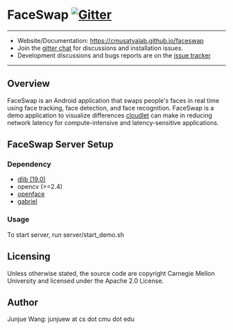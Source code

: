 # FaceSwap [![Gitter](https://badges.gitter.im/cmusatyalab/faceswap.svg)](https://gitter.im/cmusatyalab/faceswap?utm_source=badge&utm_medium=badge&utm_campaign=pr-badge&utm_content=badge)

---

+ Website/Documentation: https://cmusatyalab.github.io/faceswap
+ Join the
  [gitter chat](https://gitter.im/cmusatyalab/faceswap)
  for discussions and installation issues.
+ Development discussions and bugs reports are on the
  [issue tracker](https://github.com/cmusatyalab/faceswap/issues)

---

## Overview ##
FaceSwap is an Android application that swaps people's faces in real time using face tracking, face detection, and face recognition.
FaceSwap is a demo application to visualize differences [cloudlet](http://elijah.cs.cmu.edu/) can make in reducing network latency for compute-intensive and latency-sensitive applications.

## FaceSwap Server Setup ##
### Dependency ###

* [dlib (19.0)](https://github.com/davisking/dlib/releases/tag/v19.0)
* opencv (>=2.4)
* [openface](https://github.com/cmusatyalab/openface/releases/tag/0.2.1)
* [gabriel](https://github.com/cmusatyalab/gabriel/releases/tag/mobisys2016submission)

### Usage ###
To start server, run server/start_demo.sh

## Licensing ##
Unless otherwise stated, the source code are copyright Carnegie Mellon University and licensed under the Apache 2.0 License.

## Author ##
Junjue Wang: junjuew at cs dot cmu dot edu
